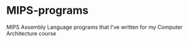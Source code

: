 # MIPS-programs
MIPS Assembly Language programs that I've written for my Computer Architecture course
